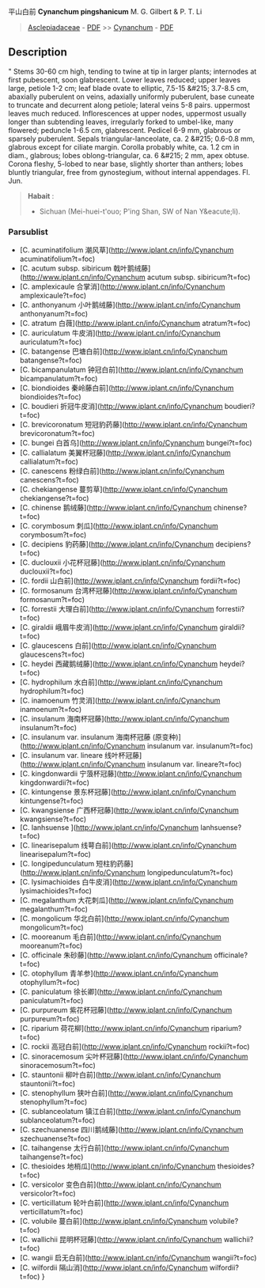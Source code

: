 平山白前 **Cynanchum pingshanicum** M. G. Gilbert & P. T. Li

> [Asclepiadaceae](http://www.iplant.cn/info/Asclepiadaceae?t=foc) - [PDF](http://www.iplant.cn/foc/pdf/Asclepiadaceae.pdf) >> [Cynanchum](http://www.iplant.cn/info/Cynanchum?t=foc) - [PDF](http://www.iplant.cn/foc/pdf/Cynanchum.pdf)

## Description
 "
Stems 30-60 cm high, tending to twine at tip in larger plants; internodes at first pubescent, soon glabrescent. Lower leaves reduced; upper leaves large, petiole 1-2 cm; leaf blade ovate to elliptic, 7.5-15 &amp;#215; 3.7-8.5 cm, abaxially puberulent on veins, adaxially uniformly puberulent, base cuneate to truncate and decurrent along petiole; lateral veins 5-8 pairs. uppermost leaves much reduced. Inflorescences at upper nodes, uppermost usually longer than subtending leaves, irregularly forked to umbel-like, many flowered; peduncle 1-6.5 cm, glabrescent. Pedicel 6-9 mm, glabrous or sparsely puberulent. Sepals triangular-lanceolate, ca. 2 &amp;#215; 0.6-0.8 mm, glabrous except for ciliate margin. Corolla probably white, ca. 1.2 cm in diam., glabrous; lobes oblong-triangular, ca. 6 &amp;#215; 2 mm, apex obtuse. Corona fleshy, 5-lobed to near base, slightly shorter than anthers; lobes bluntly triangular, free from gynostegium, without internal appendages. Fl. Jun.
> **Habait** : 
>* Sichuan (Mei-huei-t'ouo; P'ing Shan, SW of Nan Y&amp;eacute;li).

### Parsublist

* [C.  acuminatifolium  潮风草](http://www.iplant.cn/info/Cynanchum acuminatifolium?t=foc)
* [C.  acutum subsp. sibiricum  戟叶鹅绒藤](http://www.iplant.cn/info/Cynanchum acutum subsp. sibiricum?t=foc)
* [C.  amplexicaule  合掌消](http://www.iplant.cn/info/Cynanchum amplexicaule?t=foc)
* [C.  anthonyanum  小叶鹅绒藤](http://www.iplant.cn/info/Cynanchum anthonyanum?t=foc)
* [C.  atratum  白薇](http://www.iplant.cn/info/Cynanchum atratum?t=foc)
* [C.  auriculatum  牛皮消](http://www.iplant.cn/info/Cynanchum auriculatum?t=foc)
* [C.  batangense  巴塘白前](http://www.iplant.cn/info/Cynanchum batangense?t=foc)
* [C.  bicampanulatum  钟冠白前](http://www.iplant.cn/info/Cynanchum bicampanulatum?t=foc)
* [C.  biondioides  秦岭藤白前](http://www.iplant.cn/info/Cynanchum biondioides?t=foc)
* [C.  boudieri  折冠牛皮消](http://www.iplant.cn/info/Cynanchum boudieri?t=foc)
* [C.  brevicoronatum  短冠豹药藤](http://www.iplant.cn/info/Cynanchum brevicoronatum?t=foc)
* [C.  bungei  白首乌](http://www.iplant.cn/info/Cynanchum bungei?t=foc)
* [C.  callialatum  美翼杯冠藤](http://www.iplant.cn/info/Cynanchum callialatum?t=foc)
* [C.  canescens  粉绿白前](http://www.iplant.cn/info/Cynanchum canescens?t=foc)
* [C.  chekiangense  蔓剪草](http://www.iplant.cn/info/Cynanchum chekiangense?t=foc)
* [C.  chinense  鹅绒藤](http://www.iplant.cn/info/Cynanchum chinense?t=foc)
* [C.  corymbosum  刺瓜](http://www.iplant.cn/info/Cynanchum corymbosum?t=foc)
* [C.  decipiens  豹药藤](http://www.iplant.cn/info/Cynanchum decipiens?t=foc)
* [C.  duclouxii  小花杯冠藤](http://www.iplant.cn/info/Cynanchum duclouxii?t=foc)
* [C.  fordii  山白前](http://www.iplant.cn/info/Cynanchum fordii?t=foc)
* [C.  formosanum  台湾杯冠藤](http://www.iplant.cn/info/Cynanchum formosanum?t=foc)
* [C.  forrestii  大理白前](http://www.iplant.cn/info/Cynanchum forrestii?t=foc)
* [C.  giraldii  峨眉牛皮消](http://www.iplant.cn/info/Cynanchum giraldii?t=foc)
* [C.  glaucescens  白前](http://www.iplant.cn/info/Cynanchum glaucescens?t=foc)
* [C.  heydei  西藏鹅绒藤](http://www.iplant.cn/info/Cynanchum heydei?t=foc)
* [C.  hydrophilum  水白前](http://www.iplant.cn/info/Cynanchum hydrophilum?t=foc)
* [C.  inamoenum  竹灵消](http://www.iplant.cn/info/Cynanchum inamoenum?t=foc)
* [C.  insulanum  海南杯冠藤](http://www.iplant.cn/info/Cynanchum insulanum?t=foc)
* [C.  insulanum var. insulanum  海南杯冠藤 (原变种)](http://www.iplant.cn/info/Cynanchum insulanum var. insulanum?t=foc)
* [C.  insulanum var. lineare  线叶杯冠藤](http://www.iplant.cn/info/Cynanchum insulanum var. lineare?t=foc)
* [C.  kingdonwardii  宁蒗杯冠藤](http://www.iplant.cn/info/Cynanchum kingdonwardii?t=foc)
* [C.  kintungense  景东杯冠藤](http://www.iplant.cn/info/Cynanchum kintungense?t=foc)
* [C.  kwangsiense  广西杯冠藤](http://www.iplant.cn/info/Cynanchum kwangsiense?t=foc)
* [C.  lanhsuense  ](http://www.iplant.cn/info/Cynanchum lanhsuense?t=foc)
* [C.  linearisepalum  线萼白前](http://www.iplant.cn/info/Cynanchum linearisepalum?t=foc)
* [C.  longipedunculatum  短柱豹药藤](http://www.iplant.cn/info/Cynanchum longipedunculatum?t=foc)
* [C.  lysimachioides  白牛皮消](http://www.iplant.cn/info/Cynanchum lysimachioides?t=foc)
* [C.  megalanthum  大花刺瓜](http://www.iplant.cn/info/Cynanchum megalanthum?t=foc)
* [C.  mongolicum  华北白前](http://www.iplant.cn/info/Cynanchum mongolicum?t=foc)
* [C.  mooreanum  毛白前](http://www.iplant.cn/info/Cynanchum mooreanum?t=foc)
* [C.  officinale  朱砂藤](http://www.iplant.cn/info/Cynanchum officinale?t=foc)
* [C.  otophyllum  青羊参](http://www.iplant.cn/info/Cynanchum otophyllum?t=foc)
* [C.  paniculatum  徐长卿](http://www.iplant.cn/info/Cynanchum paniculatum?t=foc)
* [C.  purpureum  紫花杯冠藤](http://www.iplant.cn/info/Cynanchum purpureum?t=foc)
* [C.  riparium  荷花柳](http://www.iplant.cn/info/Cynanchum riparium?t=foc)
* [C.  rockii  高冠白前](http://www.iplant.cn/info/Cynanchum rockii?t=foc)
* [C.  sinoracemosum  尖叶杯冠藤](http://www.iplant.cn/info/Cynanchum sinoracemosum?t=foc)
* [C.  stauntonii  柳叶白前](http://www.iplant.cn/info/Cynanchum stauntonii?t=foc)
* [C.  stenophyllum  狭叶白前](http://www.iplant.cn/info/Cynanchum stenophyllum?t=foc)
* [C.  sublanceolatum  镇江白前](http://www.iplant.cn/info/Cynanchum sublanceolatum?t=foc)
* [C.  szechuanense  四川鹅绒藤](http://www.iplant.cn/info/Cynanchum szechuanense?t=foc)
* [C.  taihangense  太行白前](http://www.iplant.cn/info/Cynanchum taihangense?t=foc)
* [C.  thesioides  地梢瓜](http://www.iplant.cn/info/Cynanchum thesioides?t=foc)
* [C.  versicolor  变色白前](http://www.iplant.cn/info/Cynanchum versicolor?t=foc)
* [C.  verticillatum  轮叶白前](http://www.iplant.cn/info/Cynanchum verticillatum?t=foc)
* [C.  volubile  蔓白前](http://www.iplant.cn/info/Cynanchum volubile?t=foc)
* [C.  wallichii  昆明杯冠藤](http://www.iplant.cn/info/Cynanchum wallichii?t=foc)
* [C.  wangii  启无白前](http://www.iplant.cn/info/Cynanchum wangii?t=foc)
* [C.  wilfordii  隔山消](http://www.iplant.cn/info/Cynanchum wilfordii?t=foc)
}